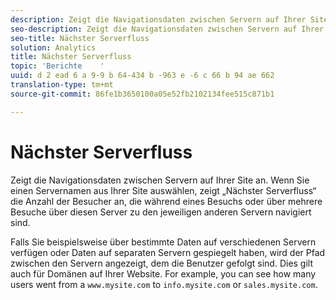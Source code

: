 ```yaml
---
description: Zeigt die Navigationsdaten zwischen Servern auf Ihrer Site an. Wenn Sie einen Servernamen aus Ihrer Site auswählen, zeigt „Nächster Serverfluss“ die Anzahl der Besucher an, die während eines Besuchs oder über mehrere Besuche über diesen Server zu den jeweiligen anderen Servern navigiert sind.
seo-description: Zeigt die Navigationsdaten zwischen Servern auf Ihrer Site an. Wenn Sie einen Servernamen aus Ihrer Site auswählen, zeigt „Nächster Serverfluss“ die Anzahl der Besucher an, die während eines Besuchs oder über mehrere Besuche über diesen Server zu den jeweiligen anderen Servern navigiert sind.
seo-title: Nächster Serverfluss
solution: Analytics
title: Nächster Serverfluss
topic: 'Berichte    '
uuid: d 2 ead 6 a 9-9 b 64-434 b -963 e -6 c 66 b 94 ae 662
translation-type: tm+mt
source-git-commit: 86fe1b3650100a05e52fb2102134fee515c871b1

---
```



# Nächster Serverfluss

Zeigt die Navigationsdaten zwischen Servern auf Ihrer Site an. Wenn Sie einen Servernamen aus Ihrer Site auswählen, zeigt „Nächster Serverfluss“ die Anzahl der Besucher an, die während eines Besuchs oder über mehrere Besuche über diesen Server zu den jeweiligen anderen Servern navigiert sind.

Falls Sie beispielsweise über bestimmte Daten auf verschiedenen Servern verfügen oder Daten auf separaten Servern gespiegelt haben, wird der Pfad zwischen den Servern angezeigt, dem die Benutzer gefolgt sind. Dies gilt auch für Domänen auf Ihrer Website. For example, you can see how many users went from a `www.mysite.com` to `info.mysite.com` or `sales.mysite.com`.
